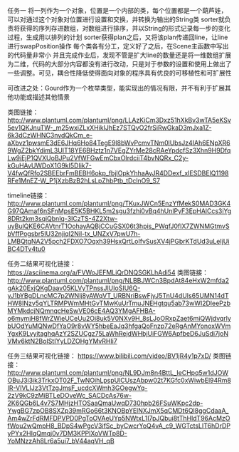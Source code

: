 

任务一
将一列作为一个对象，位置是一个内部的类，每个位置都是一个葫芦娃，可以对通过这个对象对位置进行设置和交换，并转换为输出的String类
sorter就负责将获得的序列存进数组，对数组进行排序，并以String的形式记录每一步的变化过程，生成用以排列的计划
sorter获得plan之后，又将该plan传递回line，让line进行swapPosition操作
每个类各有分工，定义好了之后，在Scene主函数中写出的代码量非常小
并且完成作业后，发现不管是扩大line的数量还是将一维数组扩展为二维，代码的大部分内容都没有进行改动，只是对于参数的设置和使用上做出了一些调整。可见，耦合性降低使得面向对象的程序具有优良的可移植性和可扩展性

可改进之处：Gourd作为一个枚举类型，能实现出的情况有限，并不有利于扩展其他功能或描述其他情景

类图链接：http://www.plantuml.com/plantuml/png/LLAzKiCm3Dxz51hXkBv3wTA5eKSv5ev1QKJnuTW-_m25wxiZLxXHikIJhEz7STQvO2frSiRwGkaD3mJxa1Z-6k3dCzWHNC3nvdQkCm_e-aXbvz1pwsmE3dE6JHq6Ho84TegE9l8bWvPcmvTNm0lUbsJz4IAh6ENpXR69WgZ2bkYdimL3UIT18YE6BHztz1n7VEgZYrMe28cRAeYpdcfSz3Xhn9H9DfqLw9iEjP1QVXUoBJPu2VfWFGwEmCbxOIrdciiT4bvNQRx_C2y-kGuHAvUWDoX1G9kI5DIik7-V4fwQfRfo2SBEEbrFmBEBH6okp_fbjlOpkYhhaAyJR4DDexf_xIESDBElQ1198RFe1MnEZ-W_P1jXzbBzB2hLsLpZhbPtb_tDclnO9_S7

timeline链接：http://www.plantuml.com/plantuml/png/TKuxJWCn5EnzYfMekS0MAD3GK4G97QAmaf6nSFnMpsE5K5BHKL5m2sgu3fzhi0vBq4hUnlPyF3EpHAlCcs3iYg8DRt2km3sqiQbnlq-3ICzTS-4Z2Xtw-uyBulQKE6CAVtnrT1OohayAQBjCCuGSX06t3hpis_PWqfJ0fIX7ZWNMGtmvSbVffPogsbr5IU32njiqI2Nil-tx_UNZxV7pwU7h-LMBQtgNA2V5pch2FDXO7Oqxh39HsxQrtLoIfvSusXV4jPGbrKTdUd3uLeIjUiBC4DTv4tu0










任务二结果可视化链接：
https://asciinema.org/a/FVWoJEFMLiQrDNQSGKLhAdi54
类图链接：
http://www.plantuml.com/plantuml/png/NLBBJWCn3BpdAt84eHxW2mfda2gAk20ExjQKgDaav05KLVyTPnssJlUIoSIU6Q-yJ1bYBgDLncMC7p2WNlj8yAWqVT_URBNriBswFjyJ5TnU4dUIs65UMN14dTHW8INzv5qYLTRMPWmMHtGvTMwKuUrTmuJNEHgtqu5ab73wWI2DleePzbMYMkdcjNQmnqcHeSwVE06cE4AQ3YMgAFHBA-o6mymjH8fWrZWieUCeUu2Oi8uk5V0NXv9H_8sLJoORxpZaet6miQWjdvqrlybUOdYuMQNwDfYaO9r8vWY5hbeEaJq3hfgaQoFnzp72eRgAnMYonoxWVmYgxK9LyyitaghqAzY2SZUCgz75LaWhRejdWHbjUiFGW6ApfbeD6JuSdi7joNVMv6ktN2BoIStIYyLDZOHgYMvRHli7


任务三结果可视化链接：
https://www.bilibili.com/video/BV1jR4y1p7xD/
类图链接：
http://www.plantuml.com/plantuml/png/NL9DJm8n4BttL_IeCHpq5w1dJOWOBuJ3i3ik3TrkxOT02F_TwNOihLpspUlCUszAbpw02t7KGfc0xWiwbEl94Rm8IR-VIVLIJz3VtTzgJmsF_ucdcXWmh3GOegwYq-2zV9kC9zMiBTLeDOveWc_SACDcAs76w-2K6QGb6L4v7S7MHjzHTOSaaQmaUwqD730hpb26FSuWKpc2dp-YwgBG7zpOB8SXZp39mRGo66t3KNOBpYElNXJmX5qCMDt6Ql8ggCdaaA_Am4wZrFdRMFDPVPD0PgToOVAeUYp5NWtxL1I7pJQbui8tThHldT96AcMzOfWou2wQmpH8_BDpS4wPgcV3ifSc_byCwcrYoQ4vA_c9_WGTctsLIT6hDrDPyPYx2HIqQmqj0v7DM3KPPlXoVWTp8D-YoMNzzAh8Lr6a5ui7_bV44aqVH_qB